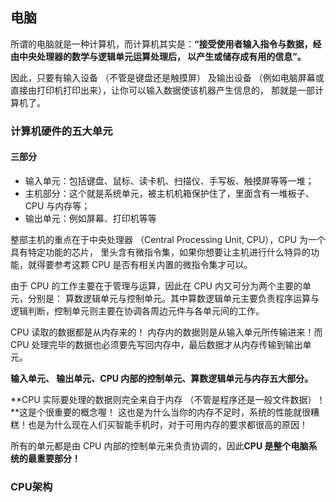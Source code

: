 ## 电脑

所谓的电脑就是一种计算机，而计算机其实是：**“接受使用者输入指令与数据，经由中央处理器的数学与逻辑单元运算处理后， 以产生或储存成有用的信息”。**

因此，只要有输入设备 （不管是键盘还是触摸屏） 及输出设备 （例如电脑屏幕或直接由打印机打印出来），让你可以输入数据使该机器产生信息的， 那就是一部计算机了。

### 计算机硬件的五大单元

#### 三部分

- 输入单元：包括键盘、鼠标、读卡机、扫描仪、手写板、触摸屏等等一堆；
- 主机部分：这个就是系统单元，被主机机箱保护住了，里面含有一堆板子、CPU 与内存等；
- 输出单元：例如屏幕、打印机等等

整部主机的重点在于中央处理器 （Central Processing Unit, CPU），CPU 为一个具有特定功能的芯片， 里头含有微指令集，如果你想要让主机进行什么特异的功能，就得要参考这颗 CPU 是否有相关内置的微指令集才可以。

 由于 CPU 的工作主要在于管理与运算，因此在 CPU 内又可分为两个主要的单元，分别是： 算数逻辑单元与控制单元。其中算数逻辑单元主要负责程序运算与逻辑判断，控制单元则主要在协调各周边元件与各单元间的工作。

 CPU 读取的数据都是从内存来的！ 内存内的数据则是从输入单元所传输进来！而 CPU 处理完毕的数据也必须要先写回内存中，最后数据才从内存传输到输出单元。

**输入单元、 输出单元、CPU 内部的控制单元、算数逻辑单元与内存五大部分。**

**CPU 实际要处理的数据则完全来自于内存 （不管是程序还是一般文件数据）！**这是个很重要的概念喔！ 这也是为什么当你的内存不足时，系统的性能就很糟糕！也是为什么现在人们买智能手机时，对于可用内存的要求都很高的原因！

所有的单元都是由 CPU 内部的控制单元来负责协调的，因此**CPU 是整个电脑系统的最重要部分！**

### CPU架构